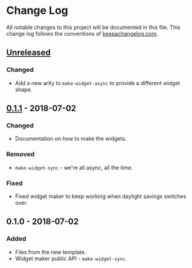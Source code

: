 # Change Log
All notable changes to this project will be documented in this file. This change log follows the conventions of [keepachangelog.com](http://keepachangelog.com/).

## [Unreleased]
### Changed
- Add a new arity to `make-widget-async` to provide a different widget shape.

## [0.1.1] - 2018-07-02
### Changed
- Documentation on how to make the widgets.

### Removed
- `make-widget-sync` - we're all async, all the time.

### Fixed
- Fixed widget maker to keep working when daylight savings switches over.

## 0.1.0 - 2018-07-02
### Added
- Files from the new template.
- Widget maker public API - `make-widget-sync`.

[Unreleased]: https://github.com/your-name/polling/compare/0.1.1...HEAD
[0.1.1]: https://github.com/your-name/polling/compare/0.1.0...0.1.1
